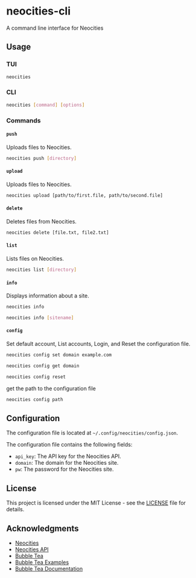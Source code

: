 # neocities-cli

A command line interface for Neocities

## Usage

### TUI

```bash
neocities
```

### CLI

```bash
neocities [command] [options]
```

### Commands

#### `push`

Uploads files to Neocities.

```bash
neocities push [directory]
```

#### `upload`

Uploads files to Neocities.

```bash
neocities upload [path/to/first.file, path/to/second.file]
```

#### `delete`

Deletes files from Neocities.

```bash
neocities delete [file.txt, file2.txt]
```

#### `list`

Lists files on Neocities.

```bash
neocities list [directory]
```

#### `info`

Displays information about a site.

```bash
neocities info
```
```bash
neocities info [sitename]
```


#### `config`

Set default account, List accounts, Login, and Reset the configuration file.

```bash
neocities config set domain example.com
```
```bash
neocities config get domain
```
```bash
neocities config reset
```

get the path to the configuration file

```bash
neocities config path
```

## Configuration

The configuration file is located at `~/.config/neocities/config.json`.

The configuration file contains the following fields:

- `api_key`: The API key for the Neocities API.
- `domain`: The domain for the Neocities site.
- `pw`: The password for the Neocities site.

## License

This project is licensed under the MIT License - see the [LICENSE](LICENSE) file for details. 

## Acknowledgments

- [Neocities](https://neocities.org/)
- [Neocities API](https://neocities.org/api)
- [Bubble Tea](https://github.com/charmbracelet/bubbletea)
- [Bubble Tea Examples](https://github.com/charmbracelet/bubbletea/tree/main/examples)
- [Bubble Tea Documentation](https://pkg.go.dev/github.com/charmbracelet/bubbletea)
